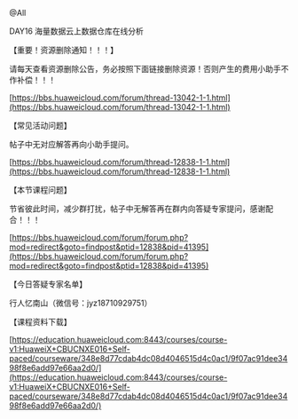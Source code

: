 @All

DAY16 海量数据云上数据仓库在线分析

【重要！资源删除通知！！！】

请每天查看资源删除公告，务必按照下面链接删除资源！否则产生的费用小助手不作补偿！！！

[https://bbs.huaweicloud.com/forum/thread-13042-1-1.html](https://bbs.huaweicloud.com/forum/thread-13042-1-1.html)

【常见活动问题】

帖子中无对应解答再向小助手提问。

[https://bbs.huaweicloud.com/forum/thread-12838-1-1.html](https://bbs.huaweicloud.com/forum/thread-12838-1-1.html)

【本节课程问题】

节省彼此时间，减少群打扰，帖子中无解答再在群内向答疑专家提问，感谢配合！！！

[https://bbs.huaweicloud.com/forum/forum.php?mod=redirect&goto=findpost&ptid=12838&pid=41395](https://bbs.huaweicloud.com/forum/forum.php?mod=redirect&goto=findpost&ptid=12838&pid=41395)

【今日答疑专家名单】

行人忆南山（微信号：jyz18710929751）

【课程资料下载】

[https://education.huaweicloud.com:8443/courses/course-v1:HuaweiX+CBUCNXE016+Self-paced/courseware/348e8d77cdab4dc08d4046515d4c0ac1/9f07ac91dee3498f8e6add97e66aa2d0/](https://education.huaweicloud.com:8443/courses/course-v1:HuaweiX+CBUCNXE016+Self-paced/courseware/348e8d77cdab4dc08d4046515d4c0ac1/9f07ac91dee3498f8e6add97e66aa2d0/)